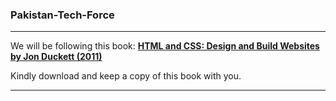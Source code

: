 ### Pakistan-Tech-Force

---

We will be following this book:
**[HTML and CSS: Design and Build Websites by Jon Duckett (2011)](https://sites.math.duke.edu/courses/math_everywhere/assets/techRefs/HTML%20and%20CSS-%20Design%20and%20Build%20Websites_Jon%20Duckett_2011.pdf)**

Kindly download and keep a copy of this book with you.

---
